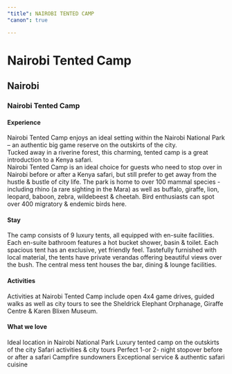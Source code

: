 ```yaml
---
"title": NAIROBI TENTED CAMP
"canon": true

---
```


# Nairobi Tented Camp
## Nairobi
### Nairobi Tented Camp

#### Experience
Nairobi Tented Camp enjoys an ideal setting within the Nairobi National Park – an authentic big game reserve on the outskirts of the city.  
Tucked away in a riverine forest, this charming, tented camp is a great introduction to a Kenya safari.  
Nairobi Tented Camp is an ideal choice for guests who need to stop over in Nairobi before or after a Kenya safari, but still prefer to get away from the hustle &amp; bustle of city life.
The park is home to over 100 mammal species - including rhino (a rare sighting in the Mara) as well as buffalo, giraffe, lion, leopard, baboon, zebra, wildebeest &amp; cheetah.  Bird enthusiasts can spot over 400 migratory &amp; endemic birds here.

#### Stay
The camp consists of 9 luxury tents, all equipped with en-suite facilities.  Each en-suite bathroom features a hot bucket shower, basin &amp; toilet.
Each spacious tent has an exclusive, yet friendly feel.  Tastefully furnished with local material, the tents have private verandas offering beautiful views over the bush.
The central mess tent houses the bar, dining &amp; lounge facilities.

#### Activities
Activities at Nairobi Tented Camp include open 4x4 game drives, guided walks as well as city tours to see the Sheldrick Elephant Orphanage, Giraffe Centre &amp; Karen Blixen Museum.


#### What we love
Ideal location in Nairobi National Park
Luxury tented camp on the outskirts of the city
Safari activities &amp; city tours
Perfect 1-or 2- night stopover before or after a safari
Campfire sundowners
Exceptional service &amp; authentic safari cuisine
